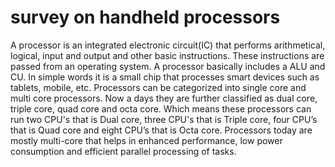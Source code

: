 # survey on handheld processors
A processor is an integrated electronic circuit(IC) that performs arithmetical, logical, input and output and other basic instructions. These instructions are passed from an operating system. A processor basically includes a ALU and CU. In simple words it is a small chip that processes smart devices such as tablets, mobile, etc. Processors can be categorized into single core and multi core processors. Now a days they are further classified as dual core, triple core, quad core and octa core. Which means these processors can run two CPU's that is Dual core, three CPU's that is Triple core, four CPU’s that is Quad core and eight CPU’s that is Octa core. Processors today are mostly multi-core that helps in enhanced performance, low power consumption and efficient parallel processing of tasks.
